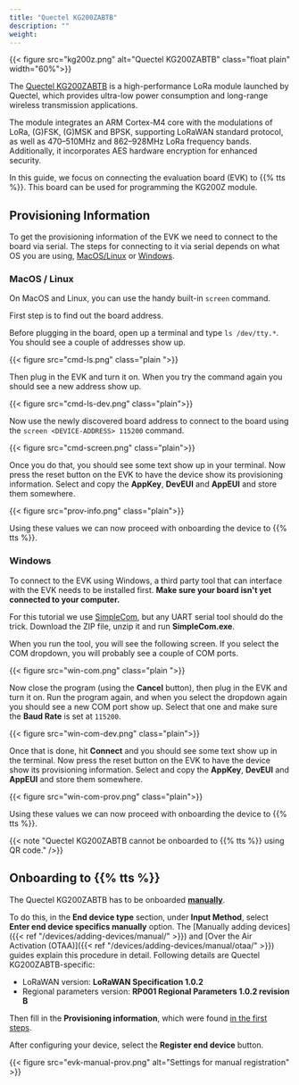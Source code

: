 ```yaml
---
title: "Quectel KG200ZABTB"
description: ""
weight: 
---
```


{{< figure src="kg200z.png" alt="Quectel KG200ZABTB" class="float plain" width="60%">}}

The [Quectel KG200ZABTB](https://www.quectel.com/product/lora-kg200z) is a high-performance LoRa module launched by Quectel, which provides ultra-low power consumption and long-range wireless transmission applications. 

<!--more-->

The module integrates an ARM Cortex-M4 core with the modulations of LoRa, (G)FSK, (G)MSK and BPSK, supporting LoRaWAN standard protocol, as well as 470–510MHz and 862–928MHz LoRa frequency bands. Additionally, it incorporates AES hardware encryption for enhanced security. 

In this guide, we focus on connecting the evaluation board (EVK) to {{% tts %}}. This board can be used for programming the KG200Z module.

<!--more-->

## Provisioning Information

To get the provisioning information of the EVK we need to connect to the board via serial. The steps for connecting to it via serial depends on what OS you are using, [MacOS/Linux](#macos--linux) or [Windows](#windows).  

### MacOS / Linux

On MacOS and Linux, you can use the handy built-in `screen` command.  

First step is to find out the board address.

Before plugging in the board, open up a terminal and type `ls /dev/tty.*`. You should see a couple of addresses show up.  

{{< figure src="cmd-ls.png" class="plain    ">}}

Then plug in the EVK and turn it on. When you try the command again you should see a new address show up.

{{< figure src="cmd-ls-dev.png" class="plain">}}

Now use the newly discovered board address to connect to the board using the `screen <DEVICE-ADDRESS> 115200` command.  

{{< figure src="cmd-screen.png" class="plain">}}

Once you do that, you should see some text show up in your terminal. Now press the reset button on the EVK to have the device show its provisioning information. Select and copy the **AppKey**, **DevEUI** and **AppEUI** and store them somewhere.  

{{< figure src="prov-info.png" class="plain">}}

Using these values we can now proceed with onboarding the device to {{% tts %}}.  

### Windows 

To connect to the EVK using Windows, a third party tool that can interface with the EVK needs to be installed first. **Make sure your board isn't yet connected to your computer.**

For this tutorial we use [SimpleCom](https://github.com/YaSuenag/SimpleCom/releases/latest), but any UART serial tool should do the trick. Download the ZIP file, unzip it and run **SimpleCom.exe**.  

When you run the tool, you will see the following screen. If you select the COM dropdown, you will probably see a couple of COM ports. 

{{< figure src="win-com.png" class="plain    ">}}

Now close the program (using the **Cancel** button), then plug in the EVK and turn it on. Run the program again, and when you select the dropdown again you should see a new COM port show up. Select that one and make sure the **Baud Rate** is set at `115200`.  

{{< figure src="win-com-dev.png" class="plain">}}

Once that is done, hit **Connect** and you should see some text show up in the terminal. Now press the reset button on the EVK to have the device show its provisioning information. Select and copy the **AppKey**, **DevEUI** and **AppEUI** and store them somewhere.  

{{< figure src="win-com-prov.png" class="plain">}}

Using these values we can now proceed with onboarding the device to {{% tts %}}.  

{{< note "Quectel KG200ZABTB cannot be onboarded to {{% tts %}} using QR code." />}}

## Onboarding to {{% tts %}}

The Quectel KG200ZABTB has to be onboarded [**manually**](https://www.thethingsindustries.com/docs/devices/adding-devices/manual/).

To do this, in the **End device type** section, under **Input Method**, select **Enter end device specifics manually** option. The [Manually adding devices]({{< ref "/devices/adding-devices/manual/" >}}) and [Over the Air Activation (OTAA)]({{< ref "/devices/adding-devices/manual/otaa/" >}}) guides explain this procedure in detail. Following details are Quectel KG200ZABTB-specific:

- LoRaWAN version: **LoRaWAN Specification 1.0.2**
- Regional parameters version: **RP001 Regional Parameters 1.0.2 revision B**

Then fill in the **Provisioning information**, which were found [in the first steps](#provisioning-information).

After configuring your device, select the **Register end device** button.

{{< figure src="evk-manual-prov.png" alt="Settings for manual registration" >}}
